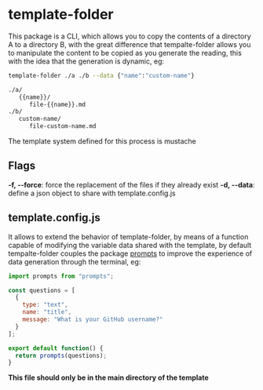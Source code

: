 # template-folder

This package is a CLI, which allows you to copy the contents of a directory A to a directory B, with the great difference that tempalte-folder allows you to manipulate the content to be copied as you generate the reading, this with the idea that the generation is dynamic, eg:

```bash
template-folder ./a ./b --data {"name":"custom-name"}

./a/
   {{name}}/
      file-{{name}}.md
./b/
   custom-name/
      file-custom-name.md

```

The template system defined for this process is mustache

## Flags

**-f, --force**: force the replacement of the files if they already exist
**-d, --data**: define a json object to share with template.config.js

## template.config.js

It allows to extend the behavior of template-folder, by means of a function capable of modifying the variable data shared with the template, by default tempalte-folder couples the package [prompts](https://www.npmjs.com/package/prompts) to improve the experience of data generation through the terminal, eg:

```js
import prompts from "prompts";

const questions = [
  {
    type: "text",
    name: "title",
    message: "What is your GitHub username?"
  }
];

export default function() {
  return prompts(questions);
}
```

**This file should only be in the main directory of the template**
